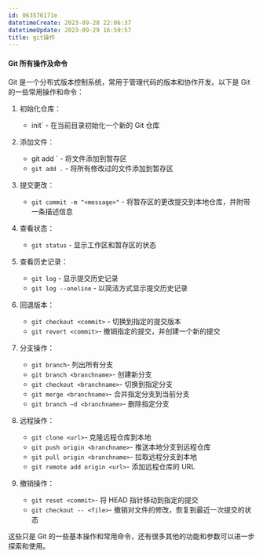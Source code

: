 ```yaml
---
id: 063576171e
datetimeCreate: 2023-09-28 22:06:37
datetimeUpdate: 2023-09-29 16:59:57
title: git操作
---
```

#### Git 所有操作及命令
Git 是一个分布式版本控制系统，常用于管理代码的版本和协作开发。以下是 Git 的一些常用操作和命令：

1. 初始化仓库：
   -  init` - 在当前目录初始化一个新的 Git 仓库

2. 添加文件：
   - git add <file>` - 将文件添加到暂存区
   - `git add .` - 将所有修改过的文件添加到暂存区

3. 提交更改：
   - `git commit -m "<message>"` - 将暂存区的更改提交到本地仓库，并附带一条描述信息

4. 查看状态：
   - `git status` - 显示工作区和暂存区的状态

5. 查看历史记录：
   - `git log` - 显示提交历史记录
   - `git log --oneline` - 以简洁方式显示提交历史记录

6. 回退版本：
   - `git checkout <commit>` - 切换到指定的提交版本
   - `git revert <commit>`- 撤销指定的提交，并创建一个新的提交

7. 分支操作：
   - `git branch`- 列出所有分支
   - `git branch <branchname>`- 创建新分支
   - `git checkout <branchname>`- 切换到指定分支
   - `git merge <branchname>`- 合并指定分支到当前分支
   - `git branch –d <branchname>`- 删除指定分支

8. 远程操作：
   - `git clone <url>`- 克隆远程仓库到本地
   - `git push origin <branchname>`- 推送本地分支到远程仓库
   - `git pull origin <branchname>`- 拉取远程分支到本地
   - `git remote add origin <url>`- 添加远程仓库的 URL

9. 撤销操作：
   - `git reset <commit>`- 将 HEAD 指针移动到指定的提交
   - `git checkout -- <file>`- 撤销对文件的修改，恢复到最近一次提交的状态

这些只是 Git 的一些基本操作和常用命令，还有很多其他的功能和参数可以进一步探索和使用。